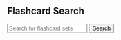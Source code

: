 <link rel="stylesheet" href="{{ '/assets/css/search.scss?v=' | append: site.github.build_revision | relative_url }}">

<h2>Flashcard Search</h2>
  <body>
    <form id="form">
      <input type="text" id="search-bar" placeholder="Search for flashcard sets">
      <button type="submit">Search</button>
    </form>
    <div id="flashcard-sets-container"></div>

  </body>
  <script>
    // add event listener for form submission
  document.getElementById("form").onsubmit = (function(event) {
  event.preventDefault();
  var searchTerm = document.getElementById("search-bar").value;
  // send searchTerm and classFilter to server or perform search logic here
  fetch("https://csa-backend.rohanj.dev/api/flashcard/getFlashcardSetsByName",
  { 
  method: 'POST',  
  headers: {
    'Content-Type': 'application/json'
  },
  body: JSON.stringify({name: searchTerm})
  }
  ).then(data => data.json())
    .then(data => {
      data.forEach(data => {
        var flashcardSet = document.createElement("div");
        flashcardSet.classList.add("flashcard-set");
        flashcardSet.innerHTML = data.name;
        document.getElementById("flashcard-sets-container").appendChild(flashcardSet);
      })
    });
  })
    </script>